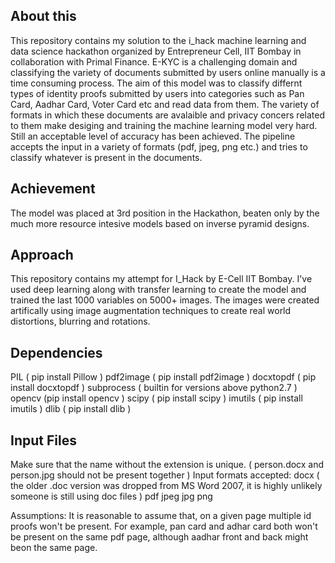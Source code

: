 ## About this
This repository contains my solution to the i_hack machine learning and data science hackathon organized by Entrepreneur Cell, IIT Bombay in collaboration with Primal Finance. E-KYC is a challenging domain and classifying the variety of documents submitted by users online manually is a time consuming process. The aim of this model was to classify differnt types of identity proofs submitted by users into categories such as Pan Card, Aadhar Card, Voter Card etc and read data from them. The variety of formats in which these documents are avalaible and privacy concers related to them make desiging and training the machine learning model very hard. Still an acceptable level of accuracy has been achieved. The pipeline accepts the input in a variety of formats (pdf, jpeg, png etc.) and tries to classify whatever is present in the documents. 

## Achievement
The model was placed at 3rd position in the Hackathon, beaten only by the much more resource intesive models based on inverse pyramid designs. 

## Approach
This repository contains my attempt for I_Hack by E-Cell IIT Bombay. I've used deep learning along with transfer learning to create the model and trained the last 1000 variables on 5000+ images. The images were created artifically using image augmentation techniques to create real world distortions, blurring and rotations.  

## Dependencies
PIL ( pip install Pillow )
pdf2image ( pip install pdf2image )
docxtopdf ( pip install docxtopdf )
subprocess ( builtin for versions above python2.7 )
opencv (pip install opencv )
scipy ( pip install scipy )
imutils ( pip install imutils )
dlib ( pip install dlib )


## Input Files
Make sure that the name without the extension is unique. ( person.docx and person.jpg should not be present together )
Input formats accepted:
docx ( the older .doc version was dropped from MS Word 2007, it is highly unlikely someone is still using doc files )
pdf
jpeg
jpg
png

Assumptions:
It is reasonable to assume that, on a given page multiple id proofs won't be present. For example, pan card and adhar card both won't be present on the same pdf page, although aadhar front and back might beon the same page.
